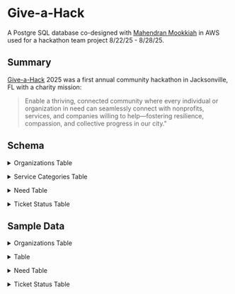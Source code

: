# Give-a-Hack
A Postgre SQL database co-designed with [Mahendran Mookkiah](https://github.com/mookkiah) in AWS used for a hackathon team project 8/22/25 - 8/28/25.

## Summary

[Give-a-Hack](https://www.giveahack.org/) 2025 was a first annual community hackathon in Jacksonville, FL with a charity mission: 
>Enable a thriving, connected community where every individual or organization in need can seamlessly connect with nonprofits, services, and companies willing to help—fostering resilience, compassion, and collective progress in our city."

## Schema

<details>
<summary>Organizations Table</summary>
<br/>
 


<br/></details>

<details>
<summary>Service Categories Table</summary>
<br/>
 


<br/></details>

<details>
<summary>Need Table</summary>
<br/>
 


<br/></details>

<details>
<summary>Ticket Status Table</summary>
<br/>
 


<br/></details>

## Sample Data

<details>
<summary>Organizations Table</summary>
<br/>
 


<br/></details>

<details>
<summary> Table</summary>
<br/>
 


<br/></details>

<details>
<summary>Need Table</summary>
<br/>
 


<br/></details>

<details>
<summary>Ticket Status Table</summary>
<br/>
 


<br/></details>
